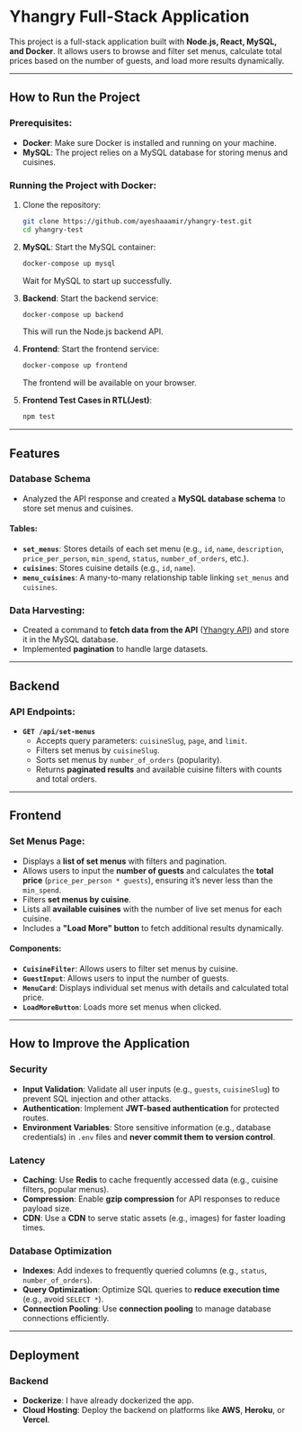 # Yhangry Full-Stack Application

This project is a full-stack application built with **Node.js, React, MySQL, and Docker**. It allows users to browse and filter set menus, calculate total prices based on the number of guests, and load more results dynamically.

---

## How to Run the Project

### Prerequisites:

- **Docker**: Make sure Docker is installed and running on your machine.
- **MySQL**: The project relies on a MySQL database for storing menus and cuisines.

### Running the Project with Docker:

1. Clone the repository:

   ```bash
   git clone https://github.com/ayeshaaamir/yhangry-test.git
   cd yhangry-test
   ```

2. **MySQL**: Start the MySQL container:

   ```bash
   docker-compose up mysql
   ```

   Wait for MySQL to start up successfully.

3. **Backend**: Start the backend service:

   ```bash
   docker-compose up backend
   ```

   This will run the Node.js backend API.

4. **Frontend**: Start the frontend service:

   ```bash
   docker-compose up frontend
   ```

   The frontend will be available on your browser.

5. **Frontend Test Cases in RTL(Jest)**:
   ```bash
   npm test
   ```

---

## Features

### Database Schema

- Analyzed the API response and created a **MySQL database schema** to store set menus and cuisines.

#### Tables:

- **`set_menus`**: Stores details of each set menu (e.g., `id`, `name`, `description`, `price_per_person`, `min_spend`, `status`, `number_of_orders`, etc.).
- **`cuisines`**: Stores cuisine details (e.g., `id`, `name`).
- **`menu_cuisines`**: A many-to-many relationship table linking `set_menus` and `cuisines`.

### Data Harvesting:

- Created a command to **fetch data from the API** ([Yhangry API](https://staging.yhangry.com/booking/test/set-menus)) and store it in the MySQL database.
- Implemented **pagination** to handle large datasets.

---

## Backend

### API Endpoints:

- **`GET /api/set-menus`**
  - Accepts query parameters: `cuisineSlug`, `page`, and `limit`.
  - Filters set menus by `cuisineSlug`.
  - Sorts set menus by `number_of_orders` (popularity).
  - Returns **paginated results** and available cuisine filters with counts and total orders.

---

## Frontend

### Set Menus Page:

- Displays a **list of set menus** with filters and pagination.
- Allows users to input the **number of guests** and calculates the **total price** (`price_per_person * guests`), ensuring it’s never less than the `min_spend`.
- Filters **set menus by cuisine**.
- Lists all **available cuisines** with the number of live set menus for each cuisine.
- Includes a **"Load More" button** to fetch additional results dynamically.

#### Components:

- **`CuisineFilter`**: Allows users to filter set menus by cuisine.
- **`GuestInput`**: Allows users to input the number of guests.
- **`MenuCard`**: Displays individual set menus with details and calculated total price.
- **`LoadMoreButton`**: Loads more set menus when clicked.

---

## How to Improve the Application

### Security

- **Input Validation**: Validate all user inputs (e.g., `guests`, `cuisineSlug`) to prevent SQL injection and other attacks.
- **Authentication**: Implement **JWT-based authentication** for protected routes.
- **Environment Variables**: Store sensitive information (e.g., database credentials) in `.env` files and **never commit them to version control**.

### Latency

- **Caching**: Use **Redis** to cache frequently accessed data (e.g., cuisine filters, popular menus).
- **Compression**: Enable **gzip compression** for API responses to reduce payload size.
- **CDN**: Use a **CDN** to serve static assets (e.g., images) for faster loading times.

### Database Optimization

- **Indexes**: Add indexes to frequently queried columns (e.g., `status`, `number_of_orders`).
- **Query Optimization**: Optimize SQL queries to **reduce execution time** (e.g., avoid `SELECT *`).
- **Connection Pooling**: Use **connection pooling** to manage database connections efficiently.

---

## Deployment

### Backend

- **Dockerize**: I have already dockerized the app.
- **Cloud Hosting**: Deploy the backend on platforms like **AWS**, **Heroku**, or **Vercel**.
